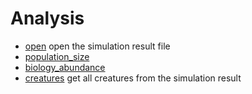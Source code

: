 # Analysis



+ [open](Analysis/open.1) open the simulation result file
+ [population_size](Analysis/population_size.1) 
+ [biology_abundance](Analysis/biology_abundance.1) 
+ [creatures](Analysis/creatures.1) get all creatures from the simulation result
